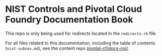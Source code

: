 #  NIST Controls and Pivotal Cloud Foundry Documentation Book

This repo is only being used for redirects located in the `redirects.rb` file.

For all files related to this documentation, including the table of contents (`nist-subnav.md`), see the content repo [pivotal-cf/docs-nist](https://github.com/pivotal-cf/docs-nist).
